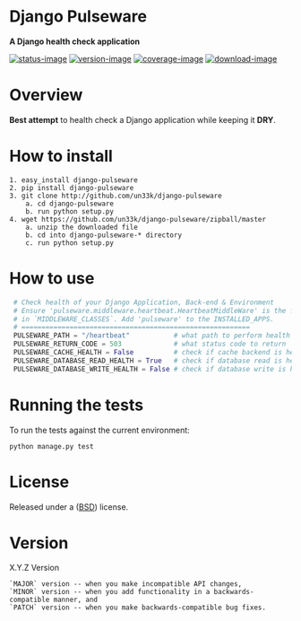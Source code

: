 Django Pulseware
====================

**A Django health check application**

[![status-image]][status-link]
[![version-image]][version-link]
[![coverage-image]][coverage-link]
[![download-image]][download-link]


Overview
====================

**Best attempt** to health check a Django application while keeping it **DRY**.


How to install
====================

    1. easy_install django-pulseware
    2. pip install django-pulseware
    3. git clone http://github.com/un33k/django-pulseware
        a. cd django-pulseware
        b. run python setup.py
    4. wget https://github.com/un33k/django-pulseware/zipball/master
        a. unzip the downloaded file
        b. cd into django-pulseware-* directory
        c. run python setup.py


How to use
====================

   ```python
    # Check health of your Django Application, Back-end & Environment
    # Ensure 'pulseware.middleware.heartbeat.HeartbeatMiddleWare' is the first middleware
    # in `MIDDLEWARE_CLASSES`. Add 'pulseware' to the INSTALLED_APPS.
    # =========================================================
    PULSEWARE_PATH = "/heartbeat"           # what path to perform health check
    PULSEWARE_RETURN_CODE = 503             # what status code to return
    PULSEWARE_CACHE_HEALTH = False          # check if cache backend is healthy
    PULSEWARE_DATABASE_READ_HEALTH = True   # check if database read is healthy
    PULSEWARE_DATABASE_WRITE_HEALTH = False # check if database write is healthy
   ```

Running the tests
====================

To run the tests against the current environment:

    python manage.py test


License
====================

Released under a ([BSD](LICENSE.md)) license.


Version
====================
X.Y.Z Version

    `MAJOR` version -- when you make incompatible API changes,
    `MINOR` version -- when you add functionality in a backwards-compatible manner, and
    `PATCH` version -- when you make backwards-compatible bug fixes.

[status-image]: https://secure.travis-ci.org/un33k/django-pulseware.png?branch=master
[status-link]: http://travis-ci.org/un33k/django-pulseware?branch=master

[version-image]: https://img.shields.io/pypi/v/django-pulseware.svg
[version-link]: https://pypi.python.org/pypi/django-pulseware

[coverage-image]: https://coveralls.io/repos/un33k/django-pulseware/badge.svg
[coverage-link]: https://coveralls.io/r/un33k/django-pulseware

[download-image]: https://img.shields.io/pypi/dm/django-pulseware.svg
[download-link]: https://pypi.python.org/pypi/django-pulseware
